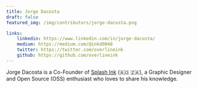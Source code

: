 ```yaml
---
title: Jorge Dacosta
draft: false
featured_img: /img/contributors/jorge-dacosta.png

links: 
    linkedin: https://www.linkedin.com/in/jorge-dacosta/
    medium: https://medium.com/@inkd0048
    twitter: https://twitter.com/overlineink
    github: https://github.com/overlineink
---
```


Jorge Dacosta is a Co-Founder of [Splash Ink](https://splashink.gq/) (🇦🇴 🇿🇦), a Graphic Designer and Open Source (OSS) enthusiast who loves to share his knowledge.